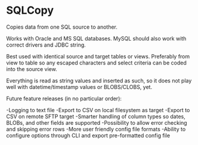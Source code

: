 # SQLCopy
Copies data from one SQL source to another.

Works with Oracle and MS SQL databases. MySQL should also work with correct drivers and JDBC string. 

Best used with identical source and target tables or views. Preferably from view to table so any escaped characters and select criteria can be coded into the source view. 

Everything is read as string values and inserted as such, so it does not play well with datetime/timestamp values or BLOBS/CLOBS, yet. 

Future feature releases (in no particular order):

-Logging to text file
-Export to CSV on local filesystem as target
-Export to CSV on remote SFTP target
-Smarter handling of column types so dates, BLOBs, and other fields are supported
-Possibility to allow error checking and skipping error rows
-More user friendly config file formats
-Ability to configure options through CLI and export pre-formatted config file
